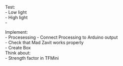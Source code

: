 Test:  
	- Low light  
	- High light  
	- 
	
Implement:  
	- Procesessing
	- Connect Processing to Arduino output  
	- Check that Mad Zavit works properly  
	- Create Box  
Think about:  
	- Strength factor in TFMini
